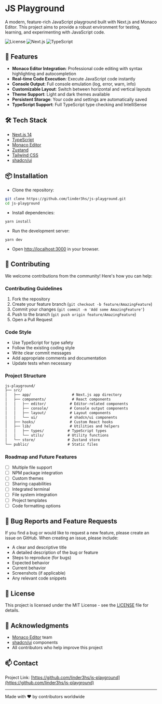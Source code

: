 # JS Playground

A modern, feature-rich JavaScript playground built with Next.js and Monaco Editor. This project aims to provide a robust environment for testing, learning, and experimenting with JavaScript code.

![License](https://img.shields.io/badge/license-MIT-blue.svg)
![Next.js](https://img.shields.io/badge/Next.js-14.0-black)
![TypeScript](https://img.shields.io/badge/TypeScript-5.0-blue)

## 🚀 Features

- **Monaco Editor Integration**: Professional code editing with syntax highlighting and autocompletion
- **Real-time Code Execution**: Execute JavaScript code instantly
- **Console Output**: Full console emulation (log, error, warn, info)
- **Customizable Layout**: Switch between horizontal and vertical layouts
- **Theme Support**: Light and dark themes available
- **Persistent Storage**: Your code and settings are automatically saved
- **TypeScript Support**: Full TypeScript type checking and IntelliSense

## 🛠️ Tech Stack

- [Next.js 14](https://nextjs.org/)
- [TypeScript](https://www.typescriptlang.org/)
- [Monaco Editor](https://microsoft.github.io/monaco-editor/)
- [Zustand](https://github.com/pmndrs/zustand)
- [Tailwind CSS](https://tailwindcss.com/)
- [shadcn/ui](https://ui.shadcn.com/)

## 📦 Installation

- Clone the repository:

```bash
git clone https://github.com/linder3hs/js-playground.git
cd js-playground
```

- Install dependencies:

```bash
yarn install
```

- Run the development server:

```bash
yarn dev
```

- Open [http://localhost:3000](http://localhost:3000) in your browser.

## 🤝 Contributing

We welcome contributions from the community! Here's how you can help:

### Contributing Guidelines

1. Fork the repository
2. Create your feature branch (`git checkout -b feature/AmazingFeature`)
3. Commit your changes (`git commit -m 'Add some AmazingFeature'`)
4. Push to the branch (`git push origin feature/AmazingFeature`)
5. Open a Pull Request

### Code Style

- Use TypeScript for type safety
- Follow the existing coding style
- Write clear commit messages
- Add appropriate comments and documentation
- Update tests when necessary

### Project Structure

```md
js-playground/
├── src/
│   ├── app/                   # Next.js app directory
│   ├── components/            # React components
│   │   ├── editor/           # Editor-related components
│   │   ├── console/          # Console output components
│   │   ├── layout/           # Layout components
│   │   └── ui/               # shadcn/ui components
│   ├── hooks/                # Custom React hooks
│   ├── lib/                  # Utilities and helpers
│   │   ├── types/           # TypeScript types
│   │   └── utils/           # Utility functions
│   └── store/               # Zustand store
└── public/                  # Static files
```

### Roadmap and Future Features

- [ ] Multiple file support
- [ ] NPM package integration
- [ ] Custom themes
- [ ] Sharing capabilities
- [ ] Integrated terminal
- [ ] File system integration
- [ ] Project templates
- [ ] Code formatting options

## 🐛 Bug Reports and Feature Requests

If you find a bug or would like to request a new feature, please create an issue on GitHub. When creating an issue, please include:

- A clear and descriptive title
- A detailed description of the bug or feature
- Steps to reproduce (for bugs)
- Expected behavior
- Current behavior
- Screenshots (if applicable)
- Any relevant code snippets

## 📄 License

This project is licensed under the MIT License - see the [LICENSE](LICENSE) file for details.

## 🙏 Acknowledgments

- [Monaco Editor](https://microsoft.github.io/monaco-editor/) team
- [shadcn/ui](https://ui.shadcn.com/) components
- All contributors who help improve this project

## 📫 Contact

Project Link: [https://github.com/linder3hs/js-playground](https://github.com/linder3hs/js-playground)

---

Made with ❤️ by contributors worldwide
